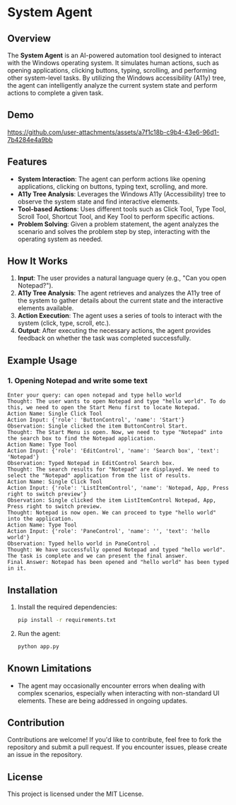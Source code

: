 # System Agent

## Overview

The **System Agent** is an AI-powered automation tool designed to interact with the Windows operating system. It simulates human actions, such as opening applications, clicking buttons, typing, scrolling, and performing other system-level tasks. By utilizing the Windows accessibility (A11y) tree, the agent can intelligently analyze the current system state and perform actions to complete a given task.

## Demo
https://github.com/user-attachments/assets/a7f1c18b-c9b4-43e6-96d1-7b4284e4a9bb

## Features

- **System Interaction**: The agent can perform actions like opening applications, clicking on buttons, typing text, scrolling, and more.
- **A11y Tree Analysis**: Leverages the Windows A11y (Accessibility) tree to observe the system state and find interactive elements.
- **Tool-based Actions**: Uses different tools such as Click Tool, Type Tool, Scroll Tool, Shortcut Tool, and Key Tool to perform specific actions.
- **Problem Solving**: Given a problem statement, the agent analyzes the scenario and solves the problem step by step, interacting with the operating system as needed.

## How It Works

1. **Input**: The user provides a natural language query (e.g., "Can you open Notepad?").
2. **A11y Tree Analysis**: The agent retrieves and analyzes the A11y tree of the system to gather details about the current state and the interactive elements available.
3. **Action Execution**: The agent uses a series of tools to interact with the system (click, type, scroll, etc.).
4. **Output**: After executing the necessary actions, the agent provides feedback on whether the task was completed successfully.

## Example Usage

### 1. Opening Notepad and write some text

```plaintext
Enter your query: can open notepad and type hello world
Thought: The user wants to open Notepad and type "hello world". To do this, we need to open the Start Menu first to locate Notepad.
Action Name: Single Click Tool
Action Input: {'role': 'ButtonControl', 'name': 'Start'}
Observation: Single clicked the item ButtonControl Start.
Thought: The Start Menu is open. Now, we need to type "Notepad" into the search box to find the Notepad application.
Action Name: Type Tool
Action Input: {'role': 'EditControl', 'name': 'Search box', 'text': 'Notepad'}
Observation: Typed Notepad in EditControl Search box.
Thought: The search results for "Notepad" are displayed. We need to select the "Notepad" application from the list of results.
Action Name: Single Click Tool
Action Input: {'role': 'ListItemControl', 'name': 'Notepad, App, Press right to switch preview'}
Observation: Single clicked the item ListItemControl Notepad, App, Press right to switch preview.
Thought: Notepad is now open. We can proceed to type "hello world" into the application.
Action Name: Type Tool
Action Input: {'role': 'PaneControl', 'name': '', 'text': 'hello world'}
Observation: Typed hello world in PaneControl .
Thought: We have successfully opened Notepad and typed "hello world". The task is complete and we can present the final answer.
Final Answer: Notepad has been opened and "hello world" has been typed in it.
```

## Installation

1. Install the required dependencies:

   ```bash
   pip install -r requirements.txt
   ```

2. Run the agent:

   ```bash
   python app.py
   ```

## Known Limitations

- The agent may occasionally encounter errors when dealing with complex scenarios, especially when interacting with non-standard UI elements. These are being addressed in ongoing updates.

## Contribution

Contributions are welcome! If you'd like to contribute, feel free to fork the repository and submit a pull request. If you encounter issues, please create an issue in the repository.

## License

This project is licensed under the MIT License.